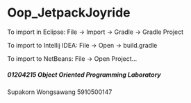 # Oop_JetpackJoyride
To import in Eclipse: File -> Import -> Gradle -> Gradle Project

To import to Intellij IDEA: File -> Open -> build.gradle

To import to NetBeans: File -> Open Project...



##### 01204215 Object Oriented Programming Laboratory

Supakorn Wongsawang 5910500147
